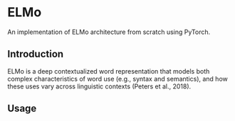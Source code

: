 # ELMo
An implementation of ELMo architecture from scratch using PyTorch. 

## Introduction
ELMo is a deep contextualized word representation that models both complex characteristics of word use (e.g., syntax and semantics), and how these uses vary across linguistic contexts (Peters et al., 2018).

## Usage
